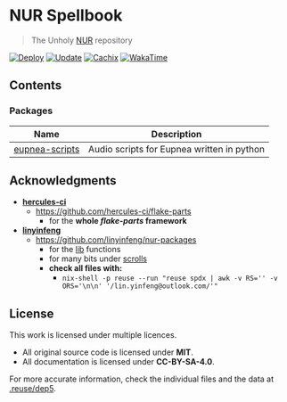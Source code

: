 # NUR Spellbook

> The Unholy [NUR](https://github.com/nix-community/NUR) repository

[![Deploy](https://github.com/infinitivewitch/nurspellbook/actions/workflows/deploy.yml/badge.svg?branch=main)](https://github.com/infinitivewitch/nurspellbook/actions/workflows/deploy.yml)
[![Update](https://github.com/infinitivewitch/nurspellbook/actions/workflows/update.yml/badge.svg?branch=main)](https://github.com/infinitivewitch/nurspellbook/actions/workflows/update.yml)
[![Cachix](https://img.shields.io/badge/cachix-infinitivewitch-white.svg)](https://infinitivewitch.cachix.org)
[![WakaTime](https://wakatime.com/badge/github/infinitivewitch/nurspellbook.svg)](https://wakatime.com/badge/github/infinitivewitch/nurspellbook)

## Contents

### Packages

|       Name       |                Description                 |
| :--------------: | :----------------------------------------: |
| [eupnea-scripts] | Audio scripts for Eupnea written in python |

## Acknowledgments

- [**hercules-ci**](https://github.com/divnix)
  - https://github.com/hercules-ci/flake-parts
    - for the **whole _flake-parts_ framework**
- [**linyinfeng**](https://github.com/linyinfeng)
  - https://github.com/linyinfeng/nur-packages
    - for the [lib](./scrolls/lib/library.nix) functions
    - for many bits under [scrolls](./scrolls/)
    - **check all files with:**
      - `nix-shell -p reuse --run "reuse spdx | awk -v RS='' -v ORS='\n\n' '/lin.yinfeng@outlook.com/'"`

## License

This work is licensed under multiple licences.

- All original source code is licensed under **MIT**.
- All documentation is licensed under **CC-BY-SA-4.0**.

For more accurate information, check the individual files and the data at [.reuse/dep5](.reuse/dep5).

[eupnea-scripts]: https://github.com/eupnea-linux/audio-scripts
